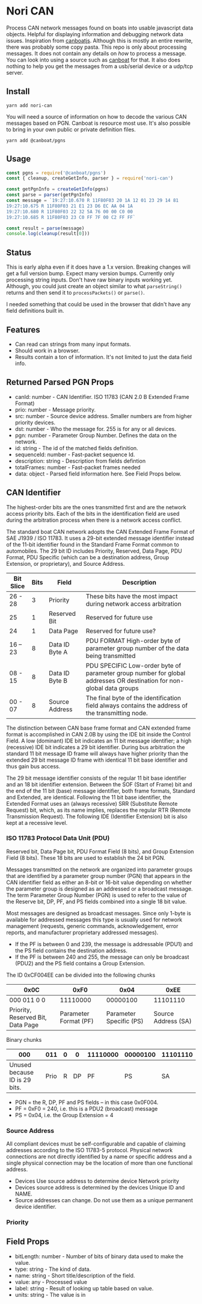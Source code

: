 # Nori CAN

Process CAN network messages found on boats into usable javascript data objects. Helpful for displaying information and debugging network data issues. Inspiration from [canboatjs](https://github.com/canboat/canboatjs). Although this is mostly an entire rewrite, there was probably some copy pasta. This repo is only about processing messages. It does not contain any details on _how_ to process a message. You can look into using a source such as [canboat](https://github.com/canboat/canboat) for that. It also does nothing to help you get the messages from a usb/serial device or a udp/tcp server.

## Install

`yarn add nori-can`

You will need a source of information on how to decode the various CAN messages based on PGN. Canboat is resource most use. It's also possible to bring in your own public or private definition files.

`yarn add @canboat/pgns`

## Usage

```javascript
const pgns = require('@canboat/pgns')
const { cleanup, createGetInfo, parser } = require('nori-can')

const getPgnInfo = createGetInfo(pgns)
const parse = parser(getPgnInfo)
const message = `19:27:10.670 R 11F80F03 20 1A 12 01 23 29 14 81
19:27:10.675 R 11F80F03 21 E1 23 D6 EC AA 04 1A
19:27:10.680 R 11F80F03 22 32 5A 76 00 00 C0 00
19:27:10.685 R 11F80F03 23 C0 FF 7F 00 C2 FF FF`

const result = parse(message)
console.log(cleanup(result[0]))
```

## Status

This is early alpha even if it does have a 1.x version. Breaking changes will get a full version bump. Expect many version bumps. Currently only processing string inputs. Don't have raw binary inputs working yet. Although, you could just create an object similar to what `parseString()` returns and then send it to `processPackets()` or `parse()`.

I needed something that could be used in the browser that didn't have any field definitions built in.

## Features

* Can read can strings from many input formats.
* Should work in a browser.
* Results contain a ton of information. It's not limited to just the data field info.

## Returned Parsed PGN Props

* canId: number - CAN Identifier. ISO 11783 (CAN 2.0 B Extended Frame Format)
* prio: number - Message priority.
* src: number - Source device address. Smaller numbers are from higher priority devices.
* dst: number - Who the message for. 255 is for any or all devices.
* pgn: number - Parameter Group Number. Defines the data on the network.
* id: string - The id of the matched fields definition.
* sequenceId: number - Fast-packet sequence Id.
* description: string - Description from fields defintion
* totalFrames: number - Fast-packet frames needed
* data: object - Parsed field information here. See Field Props below.

## CAN Identifier

The highest-order bits are the ones transmitted first and are the network access priority bits. Each of the bits in the identification field are used during the arbitration process when there is a network access conflict.

The standard boat CAN network adopts the CAN Extended Frame Format of SAE J1939 / ISO 11783. It uses a 29-bit extended message identifier instead of the 11-bit identifier found in the Standard Frame Format common to automobiles. The 29 bit ID includes Priority, Reserved, Data Page, PDU Format, PDU Specific (which can be a destination address, Group Extension, or proprietary), and Source Address.

| Bit Slice | Bits | Field          | Description                                                                                                          |
| --------- | ---- | -------------- | -------------------------------------------------------------------------------------------------------------------- |
| 26 - 28   | 3    | Priority       | These bits have the most impact during network access arbitration                                                    |
| 25        | 1    | Reserved Bit   | Reserved for future use                                                                                              |
| 24        | 1    | Data Page      | Reserved for future use?                                                                                             |
| 16 – 23   | 8    | Data ID Byte A | PDU FORMAT High-order byte of parameter group number of the data being transmitted                                   |
| 08 - 15   | 8    | Data ID Byte B | PDU SPECIFIC Low-order byte of parameter group number for global addresses OR destination for non-global data groups |
| 00 - 07   | 8    | Source Address | The final byte of the identification field always contains the address of the transmitting node.                     |

The distinction between CAN base frame format and CAN extended frame format is accomplished in CAN 2.0B by using the IDE bit inside the Control Field. A low (dominant) IDE bit indicates an 11 bit message identifier; a high (recessive) IDE bit indicates a 29 bit identifier. During bus arbitration the standard 11 bit message ID frame will always have higher priority than the extended 29 bit message ID frame with identical 11 bit base identifier and thus gain bus access.

The 29 bit message identifier consists of the regular 11 bit base identifier and an 18 bit identifier extension. Between the SOF (Start of Frame) bit and the end of the 11 bit (base) message identifier, both frame formats, Standard and Extended, are identical. Following the 11 bit base identifier, the Extended Format uses an (always recessive) SRR (Substitute Remote Request) bit, which, as its name implies, replaces the regular RTR (Remote Transmission Request). The following IDE (Identifier Extension) bit is also kept at a recessive level.

### ISO 11783 Protocol Data Unit (PDU)

Reserved bit, Data Page bit, PDU Format Field (8 bits), and Group Extension Field (8 bits). These 18 bits are used to establish the 24 bit PGN.

Messages transmitted on the network are organized into parameter groups that are identified by a parameter group number (PGN) that appears in the CAN identifier field as either an 8-bit or 16-bit value depending on whether the parameter group is designed as an addressed or a broadcast message. The term Parameter Group Number (PGN) is used to refer to the value of the Reserve bit, DP, PF, and PS fields combined into a single 18 bit value.

Most messages are designed as broadcast messages. Since only 1-byte is available for addressed messages this type is usually used for network management (requests, generic commands, acknowledgement, error reports, and manufacturer proprietary addressed messages).

* If the PF is between 0 and 239, the message is addressable (PDU1) and the PS field contains the destination address.
* If the PF is between 240 and 255, the message can only be broadcast (PDU2) and the PS field contains a Group Extension.

The ID 0xCF004EE can be divided into the following chunks

| 0x0C                              | 0xF0                  | 0x04                    | 0xEE                |
| --------------------------------- | --------------------- | ----------------------- | ------------------- |
| 000 011 0 0                       | 11110000              | 00000100                | 11101110            |
| Priority, Reserved Bit, Data Page | Parameter Format (PF) | Parameter Specific (PS) | Source Address (SA) |

Binary chunks

| 000                           | 011  | 0   | 0   | 11110000 | 00000100 | 11101110 |
| ----------------------------- | ---- | --- | --- | -------- | -------- | -------- |
| Unused because ID is 29 bits. | Prio | R   | DP  | PF       | PS       | SA       |

* PGN = the R, DP, PF and PS fields – in this case 0x0F004.
* PF = 0xF0 = 240, i.e. this is a PDU2 (broadcast) message
* PS = 0x04, i.e. the Group Extension = 4

### Source Address

All compliant devices must be self-configurable and capable of claiming addresses according to the ISO 11783-5 protocol. Physical network connections are not directly identified by a name or specific address and a single physical connection may be the location of more than one functional address.

* Devices Use source address to determine device Network priority
* Devices source address is determined by the devices Unique ID and NAME.
* Source addresses can change. Do not use them as a unique permanent device identifier.

### Priority

## Field Props

* bitLength: number - Number of bits of binary data used to make the value.
* type: string - The kind of data.
* name: string - Short title/description of the field.
* value: any - Processed value
* label: string - Result of looking up table based on value.
* units: string - The value is in
